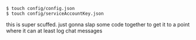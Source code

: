 ```console
$ touch config/config.json
$ touch config/serviceAccountKey.json
```

this is super scuffed. just gonna slap some code together to get it to a point where it can at least log chat messages